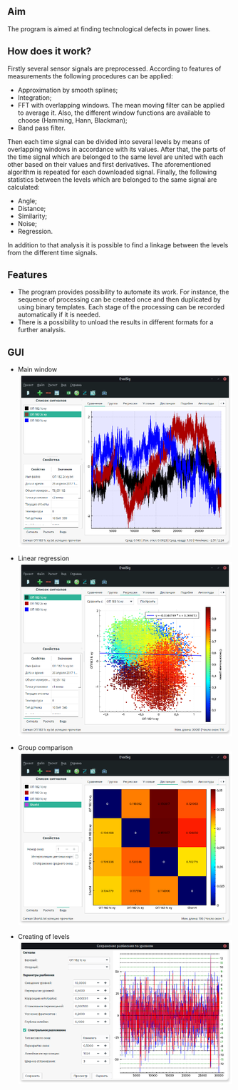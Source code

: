 
## Aim
The program is aimed at finding technological defects in power lines. 

## How does it work?
Firstly several sensor signals are preprocessed. According to features of measurements the following procedures can be applied:
- Approximation by smooth splines; 
- Integration;
- FFT with overlapping windows. The mean moving filter can be applied to average it. Also, the different window functions are available to choose (Hamming, Hann, Blackman); 
- Band pass filter.

Then each time signal can be divided into several levels by means of overlapping windows in accordance with its values. After that, the parts of the time signal which are belonged to the same level are united with each other based on their values and first derivatives. The aforementioned algorithm is repeated for each downloaded signal. Finally, the following statistics between the levels which are belonged to the same signal are calculated:
- Angle;
- Distance;
- Similarity;
- Noise;
- Regression.
     
In addition to that analysis it is possible to find a linkage between the levels from the different time signals. 

## Features

- The program provides possibility to automate its work. For instance, the sequence of processing can be created once and then duplicated by using binary templates. Each stage of the processing can be recorded automatically if it is needed. 
- There is a possibility to unload the results in different formats for a further analysis. 

## GUI

* Main window
![](img/MainWindow.png)

* Linear regression
![](img/Regression.png)

* Group comparison
![](img/Group.png)

* Creating of levels
![](img/Levels.png)



